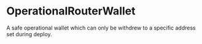 # OperationalRouterWallet


A safe operational wallet which can only be withdrew to a specific address set during deploy.
